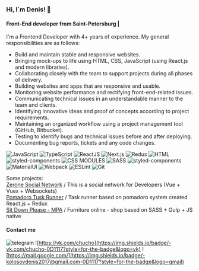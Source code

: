 ### Hi, I`m Denis! 👋
#### Front-End developer from Saint-Petersburg |
I'm a Frontend Developer with 4+ years of experience. My general responsibilities are as follows:
- Build and maintain stable and responsive websites.
- Bringing mock-ups to life using HTML, CSS, JavaScript (using React.js and modern libraries).
- Collaborating closely with the team to support projects during all phases of delivery.
- Building websites and apps that are responsive and usable.
- Monitoring website performance and rectifying front-end-related issues.
- Communicating technical issues in an understandable manner to the team and clients.
- Identifying innovative ideas and proof of concepts according to project requirements.
- Maintaining an organized workflow using a project management tool (GitHub, Bitbucket).
- Testing to identify bugs and technical issues before and after deploying.
- Documenting bug reports, tickets and any code changes.


![JavaScript](https://img.shields.io/badge/-JavaScript-0D1117?style=for-the-badge&logo=JavaScript) 
![TypeScript](https://img.shields.io/badge/-TypeScript-0D1117?style=for-the-badge&logo=TypeScript) 
![ReactJS](https://img.shields.io/badge/-ReactJS-0D1117?style=for-the-badge&logo=React)
![Next.js](https://img.shields.io/badge/-Next.js-0D1117?style=for-the-badge&logo=Next.js) 
![Redux](https://img.shields.io/badge/-Redux-0D1117?style=for-the-badge&logo=Redux)
![HTML](https://img.shields.io/badge/-HTML-0D1117?style=for-the-badge&logo=html5)
![styled-components](https://img.shields.io/badge/-Styled_Component-0D1117?style=for-the-badge&logo=styled%20components)
![CSS MODULES](https://img.shields.io/badge/-CSS_Modules-0D1117?style=for-the-badge&logo=css3) 
![SASS](https://img.shields.io/badge/-SASS-0D1117?style=for-the-badge&logo=sass)
![styled-components](https://img.shields.io/badge/-StyledComponent-0D1117?style=for-the-badge&logo=styled%20components)
![MaterialUI](https://img.shields.io/badge/-MaterialUI-0D1117?style=for-the-badge&logo=materialui)
![Webpack](https://img.shields.io/badge/-Webpack-0D1117?style=for-the-badge&logo=Webpack)
![ESLint](https://img.shields.io/badge/-ESLint-0D1117?style=for-the-badge&logo=ESLint)
![Git](https://img.shields.io/badge/-Git-0D1117?style=for-the-badge&logo=Git)

Some projects: <br />
[Zerone Social Network](https://github.com/Chuchoss/SocialNetwork--Vue.js) / This is a social network for Developers (Vue + Vuex + Websockets) <br />
[Pomadoro Tusk Runner](https://github.com/Chuchoss/TaskRunner-React) / Task runner based on pomadoro system created React.js + Redux  <br />
[Sit Down Please - MPA](https://github.com/Chuchoss/SitDownPls) / Furniture online - shop based on SASS + Gulp + JS native <br />


#### Contact me
![telegram](https://img.shields.io/badge/-@DenisKolosovFRD-0D1117?style=for-the-badge&logo=telegram)
![https://vk.com/chucho](https://img.shields.io/badge/-vk.com/chucho-0D1117?style=for-the-badge&logo=vk)
![https://mail.google.com/](https://img.shields.io/badge/-kolosovdenis2017@gmail.com-0D1117?style=for-the-badge&logo=gmail)





